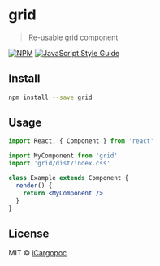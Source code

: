# grid

> Re-usable grid component

[![NPM](https://img.shields.io/npm/v/grid.svg)](https://www.npmjs.com/package/grid) [![JavaScript Style Guide](https://img.shields.io/badge/code_style-standard-brightgreen.svg)](https://standardjs.com)

## Install

```bash
npm install --save grid
```

## Usage

```jsx
import React, { Component } from 'react'

import MyComponent from 'grid'
import 'grid/dist/index.css'

class Example extends Component {
  render() {
    return <MyComponent />
  }
}
```

## License

MIT © [iCargopoc](https://github.com/iCargopoc)
